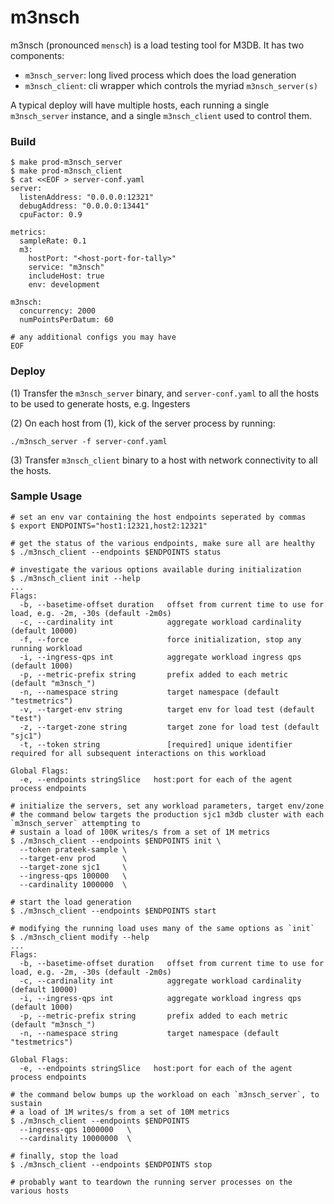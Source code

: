 m3nsch
======
m3nsch (pronounced `mensch`) is a load testing tool for M3DB. It has two components:
  - `m3nsch_server`: long lived process which does the load generation
  - `m3nsch_client`: cli wrapper which controls the myriad `m3nsch_server(s)`

A typical deploy will have multiple hosts, each running a single `m3nsch_server` instance,
and a single `m3nsch_client` used to control them.

### Build
```
$ make prod-m3nsch_server
$ make prod-m3nsch_client
$ cat <<EOF > server-conf.yaml
server:
  listenAddress: "0.0.0.0:12321"
  debugAddress: "0.0.0.0:13441"
  cpuFactor: 0.9

metrics:
  sampleRate: 0.1
  m3:
    hostPort: "<host-port-for-tally>"
    service: "m3nsch"
    includeHost: true
    env: development

m3nsch:
  concurrency: 2000
  numPointsPerDatum: 60

# any additional configs you may have
EOF
```

### Deploy
(1) Transfer the `m3nsch_server` binary, and `server-conf.yaml` to all the hosts to be used to generate hosts, e.g. Ingesters

(2) On each host from (1), kick of the server process by running:
```
./m3nsch_server -f server-conf.yaml
```

(3) Transfer `m3nsch_client` binary to a host with network connectivity to all the hosts.

### Sample Usage
```
# set an env var containing the host endpoints seperated by commas
$ export ENDPOINTS="host1:12321,host2:12321"

# get the status of the various endpoints, make sure all are healthy
$ ./m3nsch_client --endpoints $ENDPOINTS status

# investigate the various options available during initialization
$ ./m3nsch_client init --help
...
Flags:
  -b, --basetime-offset duration   offset from current time to use for load, e.g. -2m, -30s (default -2m0s)
  -c, --cardinality int            aggregate workload cardinality (default 10000)
  -f, --force                      force initialization, stop any running workload
  -i, --ingress-qps int            aggregate workload ingress qps (default 1000)
  -p, --metric-prefix string       prefix added to each metric (default "m3nsch_")
  -n, --namespace string           target namespace (default "testmetrics")
  -v, --target-env string          target env for load test (default "test")
  -z, --target-zone string         target zone for load test (default "sjc1")
  -t, --token string               [required] unique identifier required for all subsequent interactions on this workload

Global Flags:
  -e, --endpoints stringSlice   host:port for each of the agent process endpoints

# initialize the servers, set any workload parameters, target env/zone
# the command below targets the production sjc1 m3db cluster with each `m3nsch_server` attempting to
# sustain a load of 100K writes/s from a set of 1M metrics
$ ./m3nsch_client --endpoints $ENDPOINTS init \
  --token prateek-sample \
  --target-env prod      \
  --target-zone sjc1     \
  --ingress-qps 100000   \
  --cardinality 1000000  \

# start the load generation
$ ./m3nsch_client --endpoints $ENDPOINTS start

# modifying the running load uses many of the same options as `init`
$ ./m3nsch_client modify --help
...
Flags:
  -b, --basetime-offset duration   offset from current time to use for load, e.g. -2m, -30s (default -2m0s)
  -c, --cardinality int            aggregate workload cardinality (default 10000)
  -i, --ingress-qps int            aggregate workload ingress qps (default 1000)
  -p, --metric-prefix string       prefix added to each metric (default "m3nsch_")
  -n, --namespace string           target namespace (default "testmetrics")

Global Flags:
  -e, --endpoints stringSlice   host:port for each of the agent process endpoints

# the command below bumps up the workload on each `m3nsch_server`, to sustain
# a load of 1M writes/s from a set of 10M metrics
$ ./m3nsch_client --endpoints $ENDPOINTS
  --ingress-qps 1000000   \
  --cardinality 10000000  \

# finally, stop the load
$ ./m3nsch_client --endpoints $ENDPOINTS stop

# probably want to teardown the running server processes on the various hosts
```

